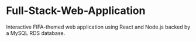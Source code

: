 # Full-Stack-Web-Application
Interactive FIFA-themed web application using React and Node.js backed by a MySQL RDS database.
